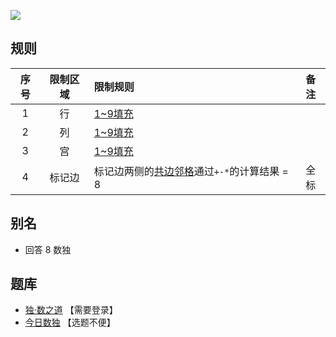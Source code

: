 ![](https://cn.sudoku.today/pic/02/answer/48872_79592.png)

## 规则
| 序号 | 限制区域 | 限制规则 | 备注 |
| :---: | :---: | :--- | :---: |
| 1 | 行 | [1~9填充] | |
| 2 | 列 | [1~9填充] | |
| 3 | 宫 | [1~9填充] | |
| 4 | 标记边 | 标记边两侧的[共边邻格]通过`+-*`的计算结果 = 8 | 全标 |

## 别名
- 回答 8 数独

## 题库
- [独·数之道](http://www.sudokufans.org.cn/lx/game.index.php?type=c8) 【需要登录】
- [今日数独](https://cn.sudoku.today/g-answer-8-sudoku/) 【选题不便】

[1~9填充]: ../../../../../rules.md#1~9填充
[共边邻格]: ../../../../../rules.md#共边邻格
